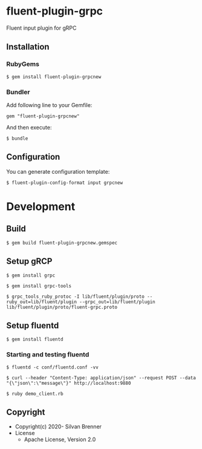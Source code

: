 # fluent-plugin-grpc
Fluent input plugin for gRPC

## Installation

### RubyGems

```
$ gem install fluent-plugin-grpcnew
```

### Bundler

Add following line to your Gemfile:

```rub
gem "fluent-plugin-grpcnew"
```

And then execute:

```
$ bundle
```

## Configuration

You can generate configuration template:

```
$ fluent-plugin-config-format input grpcnew
```

# Development

## Build

```
$ gem build fluent-plugin-grpcnew.gemspec
```

## Setup gRCP

```
$ gem install grpc
```

```
$ gem install grpc-tools
```

```
$ grpc_tools_ruby_protoc -I lib/fluent/plugin/proto --ruby_out=lib/fluent/plugin --grpc_out=lib/fluent/plugin lib/fluent/plugin/proto/fluent-grpc.proto
```

## Setup fluentd

```
$ gem install fluentd
```

### Starting and testing fluentd

```
$ fluentd -c conf/fluentd.conf -vv
```

```
$ curl --header "Content-Type: application/json" --request POST --data "{\"json\":\"message\"}" http://localhost:9880
```

```
$ ruby demo_client.rb
```

## Copyright

* Copyright(c) 2020- Silvan Brenner
* License
  * Apache License, Version 2.0
